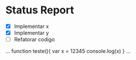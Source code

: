# Status Report 

- [x] Implementar x
- [x] Implementar y 
- [ ] Refatorar codigo 

...
function teste(){
    var x = 12345
    console.log(x)
}
...